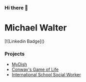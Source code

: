 ### Hi there 👋

# Michael Walter
[![Linkedin Badge](<script type="text/javascript" src="https://platform.linkedin.com/badges/js/profile.js" async defer></script>)

### Projects 
  - [MyDish](https://github.com/M-PAW-LAMBDA-REVIEW/mydish-be)
  - [Conway's Game of Life](https://friendly-wozniak-c97571.netlify.app/)
  - [International School Social Worker](https://github.com/M-PAW/Front-end/tree/master/school-social-worker)




<!--
**M-PAW/M-PAW** is a ✨ _special_ ✨ repository because its `README.md` (this file) appears on your GitHub profile.

Here are some ideas to get you started:

- 🔭 I’m currently working on ...
- 🌱 I’m currently learning ...
- 👯 I’m looking to collaborate on ...
- 🤔 I’m looking for help with ...
- 💬 Ask me about ...
- 📫 How to reach me: ...
- 😄 Pronouns: ...
- ⚡ Fun fact: ...
-->
